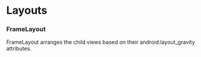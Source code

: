 # Layouts

### FrameLayout

FrameLayout arranges the child views based on their android:layout_gravity attributes.

